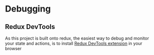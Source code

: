 # Debugging

## Redux DevTools    

As this project is built onto redux, the easiest way to debug and monitor your state and actions, is to install [Redux DevTools extension](https://github.com/reduxjs/redux-devtools) in your browser
